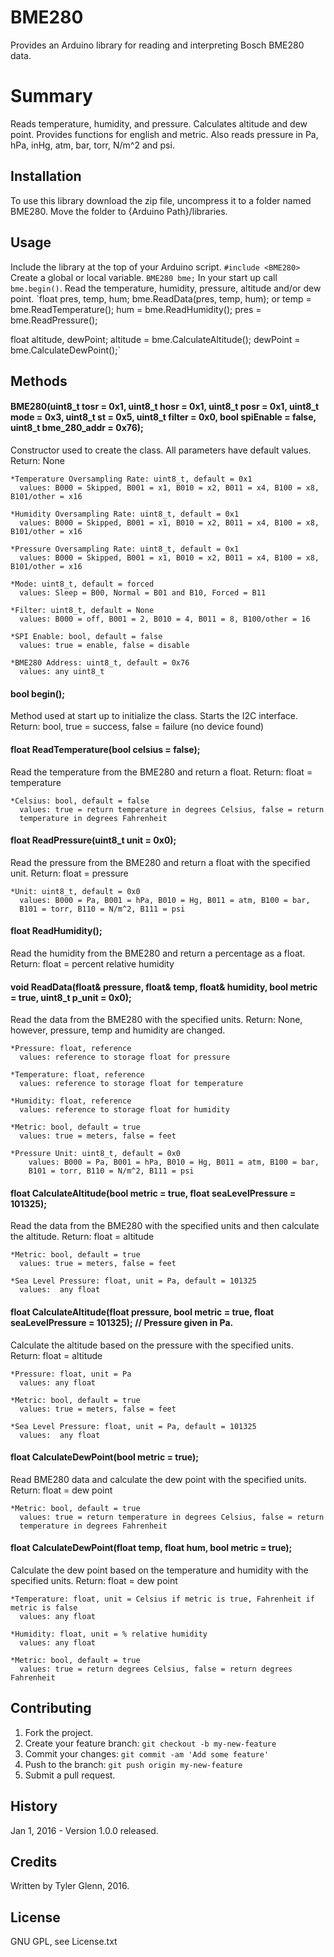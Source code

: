 # BME280
Provides an Arduino library for reading and interpreting Bosch BME280 data.
<snippet>
<content>
# Summary
Reads temperature, humidity, and pressure. Calculates altitude and dew point. Provides functions for english and metric. Also reads pressure in Pa, hPa, inHg, atm, bar, torr, N/m^2 and psi.

## Installation
To use this library download the zip file, uncompress it to a folder named BME280. Move the folder to {Arduino Path}/libraries.

## Usage
Include the library at the top of your Arduino script. `#include <BME280>`
Create a global or local variable. `BME280 bme;`
In your start up call `bme.begin()`.
Read the temperature, humidity, pressure, altitude and/or dew point.
`float pres, temp, hum;
bme.ReadData(pres, temp, hum);
or
temp = bme.ReadTemperature();
hum = bme.ReadHumidity();
pres = bme.ReadPressure();

float altitude, dewPoint;
altitude = bme.CalculateAltitude();
dewPoint = bme.CalculateDewPoint();`

## Methods

#### BME280(uint8_t tosr = 0x1, uint8_t hosr = 0x1, uint8_t posr = 0x1, uint8_t mode = 0x3, uint8_t st = 0x5, uint8_t filter = 0x0, bool spiEnable = false, uint8_t bme_280_addr = 0x76);  
  Constructor used to create the class. All parameters have default values.
  Return: None

    *Temperature Oversampling Rate: uint8_t, default = 0x1
      values: B000 = Skipped, B001 = x1, B010 = x2, B011 = x4, B100 = x8, B101/other = x16

    *Humidity Oversampling Rate: uint8_t, default = 0x1
      values: B000 = Skipped, B001 = x1, B010 = x2, B011 = x4, B100 = x8, B101/other = x16

    *Pressure Oversampling Rate: uint8_t, default = 0x1
      values: B000 = Skipped, B001 = x1, B010 = x2, B011 = x4, B100 = x8, B101/other = x16

    *Mode: uint8_t, default = forced
      values: Sleep = B00, Normal = B01 and B10, Forced = B11

    *Filter: uint8_t, default = None
      values: B000 = off, B001 = 2, B010 = 4, B011 = 8, B100/other = 16

    *SPI Enable: bool, default = false
      values: true = enable, false = disable

    *BME280 Address: uint8_t, default = 0x76
      values: any uint8_t




#### bool  begin();
  Method used at start up to initialize the class. Starts the I2C interface.
  Return: bool, true = success, false = failure (no device found)

#### float ReadTemperature(bool celsius = false);
  Read the temperature from the BME280 and return a float.
  Return: float = temperature

    *Celsius: bool, default = false
      values: true = return temperature in degrees Celsius, false = return
      temperature in degrees Fahrenheit


#### float ReadPressure(uint8_t unit = 0x0);
  Read the pressure from the BME280 and return a float with the specified unit.
  Return: float = pressure

    *Unit: uint8_t, default = 0x0
      values: B000 = Pa, B001 = hPa, B010 = Hg, B011 = atm, B100 = bar,
      B101 = torr, B110 = N/m^2, B111 = psi

#### float ReadHumidity();
  Read the humidity from the BME280 and return a percentage as a float.
  Return: float = percent relative humidity

#### void  ReadData(float& pressure, float& temp, float& humidity, bool metric = true, uint8_t p_unit = 0x0);
  Read the data from the BME280 with the specified units.
  Return: None, however, pressure, temp and humidity are changed.

    *Pressure: float, reference
      values: reference to storage float for pressure

    *Temperature: float, reference
      values: reference to storage float for temperature

    *Humidity: float, reference
      values: reference to storage float for humidity

    *Metric: bool, default = true
      values: true = meters, false = feet

    *Pressure Unit: uint8_t, default = 0x0
        values: B000 = Pa, B001 = hPa, B010 = Hg, B011 = atm, B100 = bar,
        B101 = torr, B110 = N/m^2, B111 = psi

#### float CalculateAltitude(bool metric = true, float seaLevelPressure = 101325);
  Read the data from the BME280 with the specified units and then calculate the altitude.
  Return: float = altitude

    *Metric: bool, default = true
      values: true = meters, false = feet

    *Sea Level Pressure: float, unit = Pa, default = 101325
      values:  any float


#### float CalculateAltitude(float pressure, bool metric = true, float seaLevelPressure = 101325); // Pressure given in Pa.
  Calculate the altitude based on the pressure with the specified units.
  Return: float = altitude

    *Pressure: float, unit = Pa
      values: any float

    *Metric: bool, default = true
      values: true = meters, false = feet

    *Sea Level Pressure: float, unit = Pa, default = 101325
      values:  any float

#### float CalculateDewPoint(bool metric = true);
  Read BME280 data and calculate the dew point with the specified units.
  Return: float = dew point

    *Metric: bool, default = true
      values: true = return temperature in degrees Celsius, false = return
      temperature in degrees Fahrenheit

#### float CalculateDewPoint(float temp, float hum, bool metric = true);
  Calculate the dew point based on the temperature and humidity with the specified units.
  Return: float = dew point

    *Temperature: float, unit = Celsius if metric is true, Fahrenheit if metric is false
      values: any float

    *Humidity: float, unit = % relative humidity
      values: any float

    *Metric: bool, default = true
      values: true = return degrees Celsius, false = return degrees Fahrenheit

## Contributing
1. Fork the project.
2. Create your feature branch: `git checkout -b my-new-feature`
3. Commit your changes: `git commit -am 'Add some feature'`
4. Push to the branch: `git push origin my-new-feature`
5. Submit a pull request.

## History
Jan 1, 2016 - Version 1.0.0 released.

## Credits
Written by Tyler Glenn, 2016.

## License
GNU GPL, see License.txt
</content>
</snippet>
